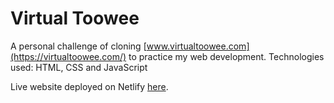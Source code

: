 # Virtual Toowee

A personal challenge of cloning [www.virtualtoowee.com](https://virtualtoowee.com/) to practice my web development.
Technologies used: HTML, CSS and JavaScript

Live website deployed on Netlify [here](https://virtualtoowee.netlify.app/).
